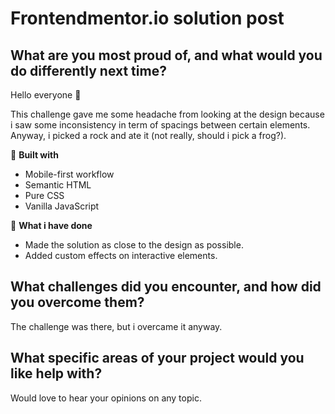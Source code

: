 # Frontendmentor.io solution post

## What are you most proud of, and what would you do differently next time?

Hello everyone :moyai:

This challenge gave me some headache from looking at the design because i saw some inconsistency in term of spacings between certain elements. Anyway, i picked a rock and ate it (not really, should i pick a frog?).

:seedling: **Built with**

- Mobile-first workflow
- Semantic HTML
- Pure CSS
- Vanilla JavaScript

:memo: **What i have done**

- Made the solution as close to the design as possible.
- Added custom effects on interactive elements.

## What challenges did you encounter, and how did you overcome them?

The challenge was there, but i overcame it anyway.

## What specific areas of your project would you like help with?

Would love to hear your opinions on any topic.
